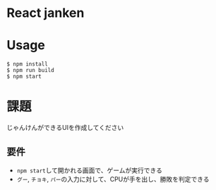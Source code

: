 # React janken

# Usage

```
$ npm install
$ npm run build
$ npm start
```


# 課題

じゃんけんができるUIを作成してください

## 要件

- `npm start`して開かれる画面で、ゲームが実行できる
- `グー`, `チョキ`, `パー`の入力に対して、CPUが手を出し、勝敗を判定できる
